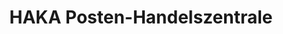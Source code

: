---
title: "HAKA Posten-Handelszentrale"
url: /leer/haka-posten-handelszentrale/
shop: Kramladen
---
